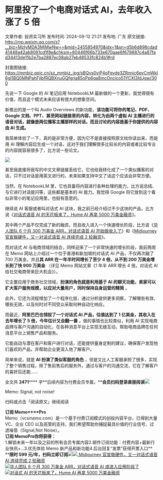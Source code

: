 # 阿里投了一个电商对话式 AI，去年收入涨了 5 倍

文章作者: 投资实习所
发布时间: 2024-09-12 21:21
发布地: 广东
原文链接: http://mp.weixin.qq.com/s?__biz=MzIyMDA3MjMwNw==&mid=2455854970&idx=1&sn=d5b6d898cdad41448a42ab8061cd1f8e&chksm=80446f66b733e670aae6f679887c4a87fad34413de11b2e7ba2887ec08ab27eb48533fc824b1#rd

封面图链接: https://mmbiz.qpic.cn/sz_mmbiz_jpg/sBQys0vjP4oFeyde3ZRnnic6evCmWkI6gI1BQ0MNPahFjibfRQBXnuGQfgria85oPp6ga8mcOncico51YCXI3IdJgw/300

先说一下 Google 的 AI 笔记应用 NotebookLM 最新做的一个更新，我觉得很有价值，而且这个模式未来应该有很大的想象空间。

新推出的是一个叫 Audio Overviews 的新功能，**该功能可将你的笔记、PDF、Google
文档、PPT、甚至网站链接里的内容，转化为由两个虚拟 AI 主播进行的语音对话，就像是两位播客主播那样的对话，而且讨论的内容是基于你提供的内容由 AI
生成。**

我简单体验了一下，真的是非常方便，因为它不是直接按照原文给你读出来，而是用 AI
理解内容后生成一个对话，这对于我们理解很多比较长的内容或者比较专业的内容就容易很多了，比方说一些论文。

![](https://mmbiz.qpic.cn/sz_mmbiz_png/sBQys0vjP4oFeyde3ZRnnic6evCmWkI6gJicfxdQ6UVjS2eUyAB3UJZBFJxHonPhWaO9p3uFj16DVVqtove4Xk7w/640?wx_fmt=png&from=appmsg)

甚至我直接将我写的中文文章链接丢给它，它也给我转化成了一个类似播客的对话，只不过对话是用英文进行的，未来如果支持中文了话这个应该会非常方便。

当然，在 NotebookLM 里，它也具备将内容进行各种处理的能力，比方说总结、与它进行对话提问等，这些都是基本的 AI 能力。我觉得 Google
将它放到这个看似非常小的笔记应用里，也挺有意思的。

继续说 AI 客服或者叫对话式 AI 这块，我之前已经介绍过不少这块的产品，比方说《[对话式语音 AI 的天花板来了，Hume AI 再拿 5000
万美金融资](http://mp.weixin.qq.com/s?__biz=MzIyMDA3MjMwNw==&mid=2455853289&idx=1&sn=abbbabd6b2a91ea925740b146a986c08&chksm=804468f5b733e1e33d828b4f3795f71a926e70c8d23c0a55f189fe676b77907a3765b0ce6c2f&scene=21#wechat_redirect)》。

其中两个产品不仅完成了新的融资，而且收入进入一个快速增长阶段，比方说《[华人团队 6 个月 300 万美金 ARR，对话式语音 AI
开始做收入了](http://mp.weixin.qq.com/s?__biz=MzIyMDA3MjMwNw==&mid=2455854794&idx=1&sn=459cb144dd4d5f60b6c9f7a55423f310&chksm=80446ed6b733e7c06ddfab5279311031d8f86d396cb4e6e3bc78543122dfa987a76b3121b7f1&scene=21#wechat_redirect)》和《[Midjourney
官宣做硬件，又一对话式语音 AI 连续完成 2
轮融资](http://mp.weixin.qq.com/s?__biz=MzIyMDA3MjMwNw==&mid=2455854862&idx=1&sn=5f2e3d38c643a1148872706853517041&chksm=80446f12b733e604a13441f9d094feffeef8fdfaed77280158407d8a30bed3d1b9547f8917e6&scene=21#wechat_redirect)》。

而对话式 AI 与电商领域的结合，同样迎来了一个非常快速的增长阶段，我前两周在 Memo 网站上介绍过一个位于香港和新加坡的对话式 AI 产品，不仅再次融了
700 万美金，并且**其 ARR 在一年半时间增长了至少 4 倍，从不到 200 万美金增长到了快 900 万美金** （详见 Memo 网站文章《1
年半 ARR 增长 4 倍，对话式 AI 给社交电商带来巨大机会》）。

它主要应用于商务社交领域，**扮演的角色就是利用基于 AI 的聊天功能，卖家可以扩大客户服务规模，以应对大量用户，同时保持自身运营的精简** 。

此外，它还为流程增加了一个程序化层，通过分析提供更多洞察，了解哪些有效、哪些无效，以及何时对不同受众采取何种自动化响应。

而最近，**阿里巴巴也领投了一个对话式 AI 产品，估值达到了 1 亿美金，其收入在去年增长了 5 倍，今年估计又会翻一番** 。做的事情也比较类似，利用
AI 实现电商品牌与客户沟通的自动化，在各种消息平台上实现无缝互动，帮助电商品牌在任何消息平台上销售产品和服务。

它能自动与潜在客户和客户进行对话，还能提供量身定制的建议，确保客户发现他们喜欢的产品，并帮助企业更深入地了解客户。

简单来说，就是 **AI 扮演了类似客服的角色**
，但是又比人工客服承担了很多，实现了整个销售过程，除了售前售后的服务外，通过与客户的沟通交流，它在了解客户的喜好后还能……

全文共 **2471******
字**后续内容为付费会员专属，****会员扫码登录直接阅读**![](https://mmbiz.qpic.cn/sz_mmbiz_png/sBQys0vjP4oFeyde3ZRnnic6evCmWkI6gqz7WA76ibqxs5RMN4q8icpSVOLnwBStC2621Cs9UUPayqQ0Gl46HUOicg/640?wx_fmt=png&from=appmsg)  

Memo: Signal, not noise!

扫码或点击「阅读原文」继续阅读

**订阅 Memo****Pro**  
Memo（vcsmemo.com）是一个基于付费订阅模式的创投内容平台，已得到大量 VC、企业 CEO
以及高管的支持，我们希望帮助你捕捉最具价值的行业信号、过滤噪音（Signal,Not Noise）。  
**订阅 Memo****Pro****你将获得：**  
1.解锁未来一年以及之前的所有会员专属内容2.邮件订阅功能：付费内容+最新行业快讯+...3.优先体验 Memo
新产品和新功能4.后台回复“发票”获得开票入口**  
****限时 599
元/年，扫码立即订阅**![](https://mmbiz.qpic.cn/mmbiz_png/mrJibAziaMQhQGoNHniac6wGOyRe172dlS0HCYicyjiaCTtly2pULIz6YPNsXeRjoQFSuDYezsia4ibhbAc1X3GKtVRyw/640?wx_fmt=png&wxfrom=5&wx_lazy=1&wx_co=1)[![](https://mmbiz.qpic.cn/sz_mmbiz_jpg/sBQys0vjP4qzIHqFUSXjStI4dSpgXN2A3x6kRfAtxmrIyzdnoSSvyIxWITExdQQKaxcUcjJ76w9BianjDSuqbBw/640?wx_fmt=jpeg)
Midjourney 官宣做硬件，又一对话式语音 AI 连续完成 2
轮融资](https://mp.weixin.qq.com/s?__biz=MzIyMDA3MjMwNw==&mid=2455854862&idx=1&sn=5f2e3d38c643a1148872706853517041&chksm=80446f12b733e604a13441f9d094feffeef8fdfaed77280158407d8a30bed3d1b9547f8917e6&scene=21#wechat_redirect)  
[![](https://mmbiz.qpic.cn/sz_mmbiz_jpg/sBQys0vjP4pwlYWdwicF1XahwXibHt167IX4NOyFC6kvuaTZl7NZ9FIj62ogbtS12UYONPO7PpVUuMa2pXK77rrg/640?wx_fmt=jpeg)华人团队
6 个月 300 万美金 ARR，对话式语音 AI
或进入应用阶段了](https://mp.weixin.qq.com/s?__biz=MzIyMDA3MjMwNw==&mid=2455854794&idx=1&sn=459cb144dd4d5f60b6c9f7a55423f310&chksm=80446ed6b733e7c06ddfab5279311031d8f86d396cb4e6e3bc78543122dfa987a76b3121b7f1&scene=21#wechat_redirect)  
[![](https://mmbiz.qpic.cn/sz_mmbiz_jpg/sBQys0vjP4rkibPqXqjwbnicjNbeVIB4uTx7kRicv30Gn0LnicficWzIGRNLWe10sM4sjgibu8xLEfvapMm4MXMW2Kyw/640?wx_fmt=jpeg)对话式
AI 的天花板来了，Hume AI 再拿 5000
万美金融资](https://mp.weixin.qq.com/s?__biz=MzIyMDA3MjMwNw==&mid=2455853289&idx=1&sn=abbbabd6b2a91ea925740b146a986c08&chksm=804468f5b733e1e33d828b4f3795f71a926e70c8d23c0a55f189fe676b77907a3765b0ce6c2f&scene=21#wechat_redirect)

  

